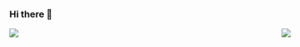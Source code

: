 ### Hi there 👋

<img align="right" src="https://github-readme-stats.vercel.app/api?username=hua-zi&theme=dracula&show_icons=true&icon_color=CE1D2D&text_color=718096&bg_color=ffffff&hide_title=true">
</a>
<!--
<table>
  <tr>
    <td><img src="https://cdn.jsdelivr.net/gh/hua-zi/hua-zi/github-metrics/languages.indepth.svg" alt="languages.indepth" /></td>
    <td><img src="https://cdn.jsdelivr.net/gh/hua-zi/hua-zi/github-metrics/reactions.svg" alt="reactions" /></td>
  </tr>
  <tr>
    <td><img src="https://cdn.jsdelivr.net/gh/hua-zi/hua-zi/github-metrics/followup.indepth.svg" alt="followup.indepth" /></td>
    <td><img src="https://cdn.jsdelivr.net/gh/hua-zi/hua-zi/github-metrics/repositories.pinned.svg" alt="repositories.pinned" /></td>
  </tr>
  <tr>
    <td><img src="https://cdn.jsdelivr.net/gh/hua-zi/hua-zi/github-metrics/wakatime.svg" alt="wakatime" /></td>
    <td><img src="https://cdn.jsdelivr.net/gh/hua-zi/hua-zi/github-metrics/habits.charts.svg" alt="habits.charts" /></td>
  </tr>
  <tr>
    <td><img src="https://cdn.jsdelivr.net/gh/hua-zi/hua-zi/github-metrics/isocalendar.fullyear.svg" alt="isocalendar.fullyear" /></td>
    <td><img src="https://cdn.jsdelivr.net/gh/hua-zi/hua-zi/github-metrics/calendar.full.svg" alt="calendar.full" /></td>
  </tr>
  <tr>
    <td><img src="https://cdn.jsdelivr.net/gh/hua-zi/hua-zi/github-metrics/activity.svg" alt="activity" /></td>
    <td><img src="https://cdn.jsdelivr.net/gh/hua-zi/hua-zi/github-metrics/stackoverflow.svg" alt="stackoverflow" /></td>
  </tr>
  <tr>
    <td><img src="https://cdn.jsdelivr.net/gh/hua-zi/hua-zi/github-metrics/stars.svg" alt="stars" /></td>
    <td><img src="https://cdn.jsdelivr.net/gh/hua-zi/hua-zi/github-metrics/stargazers.chartist.svg" alt="stargazers.chartist" /></td>
  </tr>
</table>
-->

<img align="left" src="https://stats.justsong.cn/api/csdn?id=weixin_51066144">


<!--
**hua-zi/hua-zi** is a ✨ _special_ ✨ repository because its `README.md` (this file) appears on your GitHub profile.

Here are some ideas to get you started:

- 🔭 I’m currently working on ...
- 🌱 I’m currently learning ...
- 👯 I’m looking to collaborate on ...
- 🤔 I’m looking for help with ...
- 💬 Ask me about ...
- 📫 How to reach me: ...
- 😄 Pronouns: ...
- ⚡ Fun fact: ...
-->
